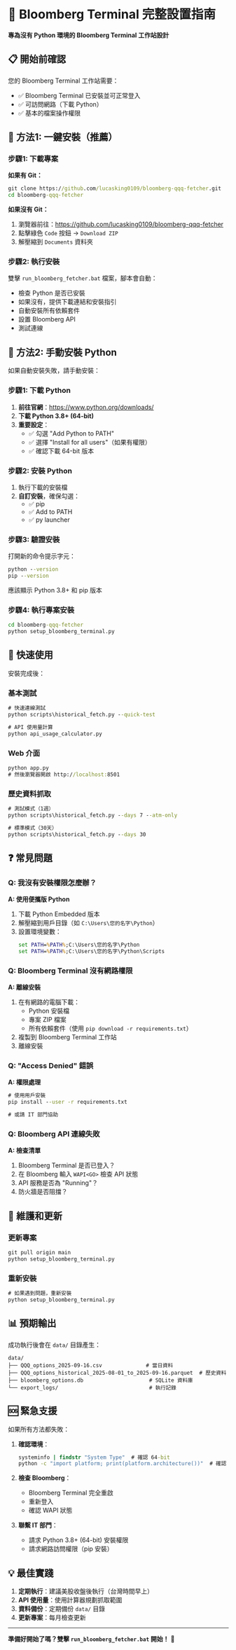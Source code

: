 # 🏢 Bloomberg Terminal 完整設置指南

**專為沒有 Python 環境的 Bloomberg Terminal 工作站設計**

## 📋 **開始前確認**

您的 Bloomberg Terminal 工作站需要：
- ✅ Bloomberg Terminal 已安裝並可正常登入
- ✅ 可訪問網路（下載 Python）
- ✅ 基本的檔案操作權限

## 🚀 **方法1: 一鍵安裝（推薦）**

### **步驟1: 下載專案**

**如果有 Git：**
```cmd
git clone https://github.com/lucasking0109/bloomberg-qqq-fetcher.git
cd bloomberg-qqq-fetcher
```

**如果沒有 Git：**
1. 瀏覽器前往：https://github.com/lucasking0109/bloomberg-qqq-fetcher
2. 點擊綠色 `Code` 按鈕 → `Download ZIP`
3. 解壓縮到 `Documents` 資料夾

### **步驟2: 執行安裝**

雙擊 `run_bloomberg_fetcher.bat` 檔案，腳本會自動：
- 檢查 Python 是否已安裝
- 如果沒有，提供下載連結和安裝指引
- 自動安裝所有依賴套件
- 設置 Bloomberg API
- 測試連線

## 🔧 **方法2: 手動安裝 Python**

如果自動安裝失敗，請手動安裝：

### **步驟1: 下載 Python**

1. **前往官網**：https://www.python.org/downloads/
2. **下載 Python 3.8+ (64-bit)**
3. **重要設定**：
   - ✅ 勾選 "Add Python to PATH"
   - ✅ 選擇 "Install for all users"（如果有權限）
   - ✅ 確認下載 64-bit 版本

### **步驟2: 安裝 Python**

1. 執行下載的安裝檔
2. **自訂安裝**，確保勾選：
   - ✅ pip
   - ✅ Add to PATH
   - ✅ py launcher

### **步驟3: 驗證安裝**

打開新的命令提示字元：
```cmd
python --version
pip --version
```

應該顯示 Python 3.8+ 和 pip 版本

### **步驟4: 執行專案安裝**

```cmd
cd bloomberg-qqq-fetcher
python setup_bloomberg_terminal.py
```

## 🎯 **快速使用**

安裝完成後：

### **基本測試**
```cmd
# 快速連線測試
python scripts\historical_fetch.py --quick-test

# API 使用量計算
python api_usage_calculator.py
```

### **Web 介面**
```cmd
python app.py
# 然後瀏覽器開啟 http://localhost:8501
```

### **歷史資料抓取**
```cmd
# 測試模式（1週）
python scripts\historical_fetch.py --days 7 --atm-only

# 標準模式（30天）
python scripts\historical_fetch.py --days 30
```

## ❓ **常見問題**

### **Q: 我沒有安裝權限怎麼辦？**

**A: 使用便攜版 Python**
1. 下載 Python Embedded 版本
2. 解壓縮到用戶目錄（如 `C:\Users\您的名字\Python`）
3. 設置環境變數：
   ```cmd
   set PATH=%PATH%;C:\Users\您的名字\Python
   set PATH=%PATH%;C:\Users\您的名字\Python\Scripts
   ```

### **Q: Bloomberg Terminal 沒有網路權限**

**A: 離線安裝**
1. 在有網路的電腦下載：
   - Python 安裝檔
   - 專案 ZIP 檔案
   - 所有依賴套件（使用 `pip download -r requirements.txt`）
2. 複製到 Bloomberg Terminal 工作站
3. 離線安裝

### **Q: "Access Denied" 錯誤**

**A: 權限處理**
```cmd
# 使用用戶安裝
pip install --user -r requirements.txt

# 或請 IT 部門協助
```

### **Q: Bloomberg API 連線失敗**

**A: 檢查清單**
1. Bloomberg Terminal 是否已登入？
2. 在 Bloomberg 輸入 `WAPI<GO>` 檢查 API 狀態
3. API 服務是否為 "Running"？
4. 防火牆是否阻擋？

## 🔄 **維護和更新**

### **更新專案**
```cmd
git pull origin main
python setup_bloomberg_terminal.py
```

### **重新安裝**
```cmd
# 如果遇到問題，重新安裝
python setup_bloomberg_terminal.py
```

## 📊 **預期輸出**

成功執行後會在 `data/` 目錄產生：

```
data/
├── QQQ_options_2025-09-16.csv              # 當日資料
├── QQQ_options_historical_2025-08-01_to_2025-09-16.parquet  # 歷史資料
├── bloomberg_options.db                     # SQLite 資料庫
└── export_logs/                             # 執行記錄
```

## 🆘 **緊急支援**

如果所有方法都失敗：

1. **確認環境**：
   ```cmd
   systeminfo | findstr "System Type"  # 確認 64-bit
   python -c "import platform; print(platform.architecture())"  # 確認 Python 64-bit
   ```

2. **檢查 Bloomberg**：
   - Bloomberg Terminal 完全重啟
   - 重新登入
   - 確認 WAPI 狀態

3. **聯繫 IT 部門**：
   - 請求 Python 3.8+ (64-bit) 安裝權限
   - 請求網路訪問權限（pip 安裝）

## 💡 **最佳實踐**

1. **定期執行**：建議美股收盤後執行（台灣時間早上）
2. **API 使用量**：使用計算器規劃抓取範圍
3. **資料備份**：定期備份 `data/` 目錄
4. **更新專案**：每月檢查更新

---

**準備好開始了嗎？雙擊 `run_bloomberg_fetcher.bat` 開始！** 🚀